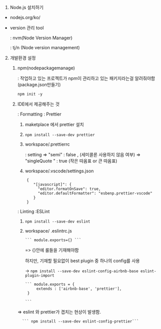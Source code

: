 1.  Node.js 설치하기
   
   - nodejs.org/ko/
   - version 관리 tool
       
       : nvm(Node Version Manager)
       
       : tj/n (Node version management)

2. 개발환경 설정

   1) npm(nodepackagemanage)
      
      : 작업하고 있는 프로젝트가 npm이 관리하고 있는 패키지라는걸 알려줘야함 (package.json만들기)
            
         ``` npm init -y ```
          
   
   2) IDE에서 제공해주는 것

      : Formatting : Prettier 
      
         1. maketplace 에서 prettier 설치
        
         2. ``` npm install --save-dev prettier ```

         3. workspace/.prettierrc
          
            : setting => "semi" : false , (세미콜론 사용하지 않음 여부)
                      => "singleQuote " : true (작은 따옴표 or 큰 따옴표) 
          
         4. workspace/.vscode/settings.json
         
         ```
             {
                "[javascript]": {
                  "editor.formatOnSave": true,
                  "editor.defaultFormatter": "esbenp.prettier-vscode"
                }
             }
         ```
        
      : Linting :ESLint
      
         1. ``` npm install --save-dev eslint ```

         2. workspace/ .eslintrc.js

                ``` module.exports={} ``` 
                
                
               => {}안에 룰들을 기재해야함
               
            하지만, 기재할 필요없이 best plugin 중 하나의 config를 사용
               
              -> ``` npm install --save-dev eslint-config-airbnb-base eslint-plugin-import ``` 
               
                ``` module.exports = {
                     extends : ['airbnb-base', 'prettier'],
                 }
                 
                ```
                   
                
         => eslint 와 prettier가 겹치는 현상이 발생함.
         
            ``` npm install --save-dev eslint-config-prettier```
      
      
